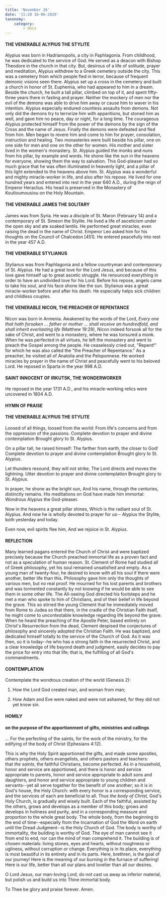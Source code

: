 ```yaml
---
title: 'November 26'
date: '11:20 16-06-2020'
taxonomy:
    category:
        - docs
---
```


#### THE VENERABLE ALYPIUS THE STYLITE

Alypius was born in Hadrianopolis, a city in Paphlagonia. From childhood, he was dedicated to the service of God. He served as a deacon with Bishop Theodore in the church in that city. But, desirous of a life of solitude, prayer and meditation, Alypius withdrew to a Greek cemetery outside the city. This was a cemetery from which people fled in terror, because of frequent demonic visions seen there. Alypius set up a cross in the cemetery and built a church in honor of St. Euphemia, who had appeared to him in a dream. Beside the church, he built a tall pillar, climbed on top of it, and spent fifty-three years there in fasting and prayer. Neither the mockery of men nor the evil of the demons was able to drive him away or cause him to waver in his intention. Alypius especially endured countless assaults from demons. Not only did the demons try to terrorize him with apparitions, but stoned him as well, and gave him no peace, day or night, for a long time. The courageous Alypius protected himself from the power of the demons by the sign of the Cross and the name of Jesus. Finally the demons were defeated and fled from him. Men began to revere him and come to him for prayer, consolation, instruction and healing. Two monasteries were built beside his pillar, one on one side for men and one on the other for women. His mother and sister lived in the women's monastery. St. Alypius guided the monks and nuns from his pillar, by example and words. He shone like the sun in the heavens for everyone, showing them the way to salvation. This God-pleaser had so much grace that he was often illuminated in heavenly light, and a pillar of this light extended to the heavens above him. St. Alypius was a wonderful and mighty miracle-worker in life, and also after his repose. He lived for one hundred years and entered into rest in the year 640 A.D., during the reign of Emperor Heraclius. His head is preserved in the Monastery of Koutloumousiou on the Holy Mountain.

#### THE VENERABLE JAMES THE SOLITARY

James was from Syria. He was a disciple of St. Maron (February 14) and a contemporary of St. Simeon the Stylite. He lived a life of asceticism under the open sky and ate soaked lentils. He performed great miracles, even raising the dead in the name of Christ. Emperor Leo asked him for his thoughts on the Council of Chalcedon [451]. He entered peacefully into rest in the year 457 A.D.

#### THE VENERABLE STYLIANUS

Stylianus was from Paphlagonia and a fellow countryman and contemporary of St. Alypius. He had a great love for the Lord Jesus, and because of this love gave himself up to great ascetic struggle. He renounced everything in order to have an undivided love for his Lord. Before his repose, angels came to take his soul, and his face shone like the sun. Stylianus was a great miracle-worker before and after his death. He especially helps sick children and childless couples.

#### THE VENERABLE NICON, THE PREACHER OF REPENTANCE

Nicon was born in Armenia. Awakened by the words of the Lord, *Every one that hath forsaken … father or mother … shall receive an hundredfold, and shall inherit everlasting life* (Matthew 19:29), Nicon indeed forsook all for the sake of Christ, and went to a monastery, where he was tonsured a monk. When he was perfected in all virtues, he left the monastery and went to preach the Gospel among the people. He ceaselessly cried out, "Repent!" for which he was also called the "the Preacher of Repentance." As a preacher, he visited all of Anatolia and the Peloponnese. He worked miracles by prayer in the name of Christ and peacefully went to his beloved Lord. He reposed in Sparta in the year 998 A.D.

#### SAINT INNOCENT OF IRKUTSK, THE WONDERWORKER

He reposed in the year 1731 A.D., and his miracle-working relics were uncovered in 1804 A.D.



#### HYMN OF PRAISE
#### 

#### THE VENERABLE ALYPIUS THE STYLITE

Loosed of all things, loosed from the world:
From life's concerns and from the oppression of the passions.
Complete devotion to prayer and divine contemplation
Brought glory to St. Alypius.

On a pillar tall, he raised himself:
The farther from earth, the closer to God!
Complete devotion to prayer and divine contemplation
Brought glory to St. Alypius.

Let thunders resound, they will not strike,
The Lord directs and moves the lightning.
Utter devotion to prayer and divine contemplation
Brought glory to St. Alypius.

In prayer, he shone as the bright sun,
And his name, through the centuries, distinctly remains.
His meditations on God have made him immortal:
Wondrous Alypius the God-pleaser.

Now in the heavens a great pillar shines,
Which is the radiant soul of St. Alypius.
And now he is wholly devoted to prayer for us--
Alypius the Stylite, both yesterday and today.

Even now, evil spirits flee him,
And we rejoice in St. Alypius.


#### REFLECTION

Many learned pagans entered the Church of Christ and were baptized precisely because the Church preached immortal life as a proven fact and not as a speculation of human reason. St. Clement of Rome had studied all of Greek philosophy, yet his soul remained unsatisfied and empty. As a young man of twenty-four, he desired to know with all his soul if there were another, better life than this. Philosophy gave him only the thoughts of various men, but no real proof. He mourned for his lost parents and brothers and was tormented constantly by not knowing if he would be able to see them in some other life. The All-seeing God directed his footsteps and he met a man who spoke to him of Christians, and of their belief in life beyond the grave. This so stirred the young Clement that he immediately moved from Rome to Judea so that there, in the cradle of the Christian Faith itself, he might come to uncontestable knowledge regarding life beyond the grave. When he heard the preaching of the Apostle Peter, based entirely on Christ's Resurrection from the dead, Clement despised the conjectures of philosophy and sincerely adopted the Christian Faith. He was baptized, and dedicated himself totally to the service of the Church of God. As it was then, so it is today--he who has a strong faith in the resurrected Christ, and a clear knowledge of life beyond death and judgment, easily decides to pay the price for entry into that life; that is, the fulfilling of all God's commandments.



#### CONTEMPLATION

Contemplate the wondrous creation of the world (Genesis 2):

1.  How the Lord God created man, and woman from man;

1.  How Adam and Eve were naked and were not ashamed, for they did not yet know sin.



#### HOMILY

#### on the purpose of the apportionment of gifts, ministries and callings

… For the perfecting of the saints, for the work of the ministry, for the edifying of the body of Christ (Ephesians 4:12).

This is why the Holy Spirit apportioned the gifts, and made some apostles, others prophets, others evangelists, and others pastors and teachers: that *the saints*, the faithful Christians, become perfected. As in a household, honor and service are apportioned, and there is honor and service appropriate to parents, honor and service appropriate to adult sons and daughters, and honor and service appropriate to young children and servants--yet all serve together for the benefit of one another; so it is in God's house, the Holy Church: with every honor is a corresponding service, and the services of each are beneficial to all. Thus *the body of Christ,* God's Holy Church, is gradually and wisely built. Each of the faithful, assisted by the others, grows and develops as a member of this body; grows and develops in holiness and purity, and in a corresponding measure and proportion to the whole great body. The whole body, from the beginning to the end of time--especially from the Incarnation of God the Word on earth until the Dread Judgment--is the Holy Church of God. The body is worthy of immortality, the building is worthy of God. The eye of man cannot see it from end to end, nor can the mind of man comprehend it. The building is of chosen materials: living stones, eyes and hearts, without roughness or ugliness, without corruption or change. Everything is in its place, everything is most beautiful in its entirety and in its parts. Here, brethren, is the goal of our journey! Here is the meaning of our burning in the furnace of suffering! Here is our life, better than all our plans and lovelier than all our desires.

O Lord Jesus, our man-loving Lord, do not cast us away as inferior material, but polish us and build us into Thine immortal body.

To Thee be glory and praise forever. Amen.
